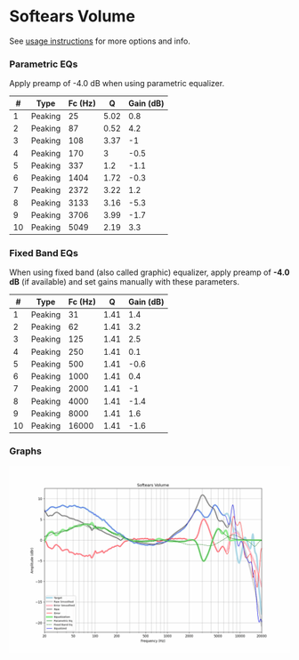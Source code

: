 # Softears Volume
See [usage instructions](https://github.com/jaakkopasanen/AutoEq#usage) for more options and info.

### Parametric EQs
Apply preamp of -4.0 dB when using parametric equalizer.

|   # | Type    |   Fc (Hz) |    Q |   Gain (dB) |
|-----|---------|-----------|------|-------------|
|   1 | Peaking |        25 | 5.02 |         0.8 |
|   2 | Peaking |        87 | 0.52 |         4.2 |
|   3 | Peaking |       108 | 3.37 |        -1   |
|   4 | Peaking |       170 | 3    |        -0.5 |
|   5 | Peaking |       337 | 1.2  |        -1.1 |
|   6 | Peaking |      1404 | 1.72 |        -0.3 |
|   7 | Peaking |      2372 | 3.22 |         1.2 |
|   8 | Peaking |      3133 | 3.16 |        -5.3 |
|   9 | Peaking |      3706 | 3.99 |        -1.7 |
|  10 | Peaking |      5049 | 2.19 |         3.3 |

### Fixed Band EQs
When using fixed band (also called graphic) equalizer, apply preamp of **-4.0 dB** (if available) and set gains manually with these parameters.

|   # | Type    |   Fc (Hz) |    Q |   Gain (dB) |
|-----|---------|-----------|------|-------------|
|   1 | Peaking |        31 | 1.41 |         1.4 |
|   2 | Peaking |        62 | 1.41 |         3.2 |
|   3 | Peaking |       125 | 1.41 |         2.5 |
|   4 | Peaking |       250 | 1.41 |         0.1 |
|   5 | Peaking |       500 | 1.41 |        -0.6 |
|   6 | Peaking |      1000 | 1.41 |         0.4 |
|   7 | Peaking |      2000 | 1.41 |        -1   |
|   8 | Peaking |      4000 | 1.41 |        -1.4 |
|   9 | Peaking |      8000 | 1.41 |         1.6 |
|  10 | Peaking |     16000 | 1.41 |        -1.6 |

### Graphs
![](./Softears%20Volume.png)
